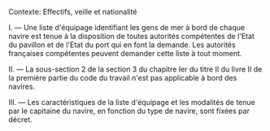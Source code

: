 Contexte: Effectifs, veille et nationalité

I. — Une liste d'équipage identifiant les gens de mer à bord de chaque navire est tenue à la disposition de toutes autorités compétentes de l'Etat du pavillon et de l'Etat du port qui en font la demande. Les autorités françaises compétentes peuvent demander cette liste à tout moment.

II. — La sous-section 2 de la section 3 du chapitre Ier du titre II du livre II de la première partie du code du travail n'est pas applicable à bord des navires.

III. — Les caractéristiques de la liste d'équipage et les modalités de tenue par le capitaine du navire, en fonction du type de navire, sont fixées par décret.